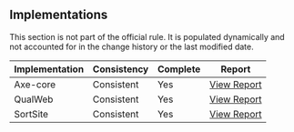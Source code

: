 ## Implementations

This section is not part of the official rule. It is populated dynamically and 
not accounted for in the change history or the last modified date.

| Implementation | Consistency          | Complete | Report
|----------------|----------------------|----------|-------------
| Axe-core       | Consistent           | Yes      | [View Report](https://act-rules.github.io/implementation/alfa#id-59796f)
| QualWeb        | Consistent           | Yes      | [View Report](https://act-rules.github.io/implementation/qualweb#id-59796f)
| SortSite       | Consistent           | Yes      | [View Report](https://act-rules.github.io/implementation/sortsite#id-59796f)
